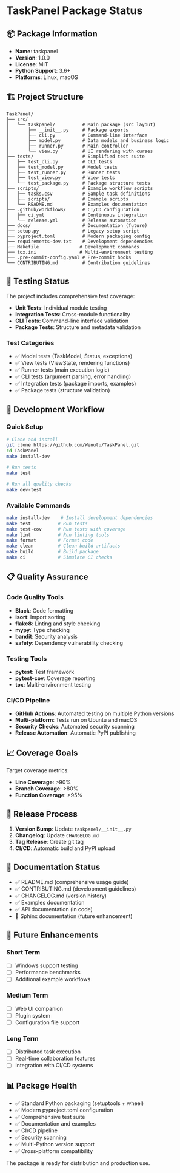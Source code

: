 # TaskPanel Package Status

## 📦 Package Information

- **Name**: taskpanel
- **Version**: 1.0.0
- **License**: MIT
- **Python Support**: 3.6+
- **Platforms**: Linux, macOS

## 🏗️ Project Structure

```
TaskPanel/
├── src/
│   └── taskpanel/          # Main package (src layout)
│       ├── __init__.py     # Package exports
│       ├── cli.py          # Command-line interface
│       ├── model.py        # Data models and business logic
│       ├── runner.py       # Main controller
│       └── view.py         # UI rendering with curses
├── tests/                  # Simplified test suite
│   ├── test_cli.py         # CLI tests
│   ├── test_model.py       # Model tests
│   ├── test_runner.py      # Runner tests
│   ├── test_view.py        # View tests
│   └── test_package.py     # Package structure tests
├── scripts/                # Example workflow scripts
│   ├── tasks.csv           # Sample task definitions
│   ├── scripts/            # Example scripts
│   └── README.md           # Examples documentation
├── .github/workflows/      # CI/CD configuration
│   ├── ci.yml              # Continuous integration
│   └── release.yml         # Release automation
├── docs/                   # Documentation (future)
├── setup.py                # Legacy setup script
├── pyproject.toml          # Modern packaging config
├── requirements-dev.txt    # Development dependencies
├── Makefile               # Development commands
├── tox.ini                # Multi-environment testing
├── .pre-commit-config.yaml # Pre-commit hooks
└── CONTRIBUTING.md         # Contribution guidelines
```

## 🧪 Testing Status

The project includes comprehensive test coverage:

- **Unit Tests**: Individual module testing
- **Integration Tests**: Cross-module functionality
- **CLI Tests**: Command-line interface validation
- **Package Tests**: Structure and metadata validation

### Test Categories

- ✅ Model tests (TaskModel, Status, exceptions)
- ✅ View tests (ViewState, rendering functions)
- ✅ Runner tests (main execution logic)
- ✅ CLI tests (argument parsing, error handling)
- ✅ Integration tests (package imports, examples)
- ✅ Package tests (structure validation)

## 🔧 Development Workflow

### Quick Setup
```bash
# Clone and install
git clone https://github.com/Wenutu/TaskPanel.git
cd TaskPanel
make install-dev

# Run tests
make test

# Run all quality checks
make dev-test
```

### Available Commands
```bash
make install-dev    # Install development dependencies
make test          # Run tests
make test-cov      # Run tests with coverage
make lint          # Run linting tools
make format        # Format code
make clean         # Clean build artifacts
make build         # Build package
make ci            # Simulate CI checks
```

## 📋 Quality Assurance

### Code Quality Tools

- **Black**: Code formatting
- **isort**: Import sorting
- **flake8**: Linting and style checking
- **mypy**: Type checking
- **bandit**: Security analysis
- **safety**: Dependency vulnerability checking

### Testing Tools

- **pytest**: Test framework
- **pytest-cov**: Coverage reporting
- **tox**: Multi-environment testing

### CI/CD Pipeline

- **GitHub Actions**: Automated testing on multiple Python versions
- **Multi-platform**: Tests run on Ubuntu and macOS
- **Security Checks**: Automated security scanning
- **Release Automation**: Automatic PyPI publishing

## 📈 Coverage Goals

Target coverage metrics:
- **Line Coverage**: >90%
- **Branch Coverage**: >80%
- **Function Coverage**: >95%

## 🚀 Release Process

1. **Version Bump**: Update `taskpanel/__init__.py`
2. **Changelog**: Update `CHANGELOG.md`
3. **Tag Release**: Create git tag
4. **CI/CD**: Automatic build and PyPI upload

## 📝 Documentation Status

- ✅ README.md (comprehensive usage guide)
- ✅ CONTRIBUTING.md (development guidelines)
- ✅ CHANGELOG.md (version history)
- ✅ Examples documentation
- ✅ API documentation (in code)
- 🔄 Sphinx documentation (future enhancement)

## 🎯 Future Enhancements

### Short Term
- [ ] Windows support testing
- [ ] Performance benchmarks
- [ ] Additional example workflows

### Medium Term
- [ ] Web UI companion
- [ ] Plugin system
- [ ] Configuration file support

### Long Term
- [ ] Distributed task execution
- [ ] Real-time collaboration features
- [ ] Integration with CI/CD systems

## 📊 Package Health

- ✅ Standard Python packaging (setuptools + wheel)
- ✅ Modern pyproject.toml configuration
- ✅ Comprehensive test suite
- ✅ Documentation and examples
- ✅ CI/CD pipeline
- ✅ Security scanning
- ✅ Multi-Python version support
- ✅ Cross-platform compatibility

The package is ready for distribution and production use.
